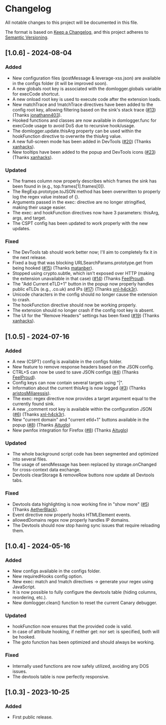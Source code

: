 # Changelog
All notable changes to this project will be documented in this file.

The format is based on [Keep a Changelog](https://keepachangelog.com/en/1.0.0/),
and this project adheres to [Semantic Versioning](https://semver.org/spec/v2.0.0.html).

## [1.0.6] - 2024-08-04

### Added

- New configuration files (postMessage & leverage-xss.json) are available in the configs folder (it will be improved soon).
- A new globals root key is associated with the domlogger.globals variable for execCode shortcut.
- A new onload root key is used to execute code after the extension loads.
- New matchTrace and !matchTrace directives have been added to the config root key, allowing filtering based on the sink's stack trace ([#13](https://github.com/kevin-mizu/domloggerpp/issues/13)) (Thanks [jonathann403](https://github.com/jonathann403)).
- Hooked functions and classes are now available in domlogger.func for execCode usage to avoid DoS due to recursive hook/usage.
- The domlogger.update.thisArg property can be used within the hookFunction directive to overwrite the thisArg value.
- A new full-screen mode has been added in DevTools ([#20](https://github.com/kevin-mizu/domloggerpp/pull/20)) (Thanks [xanhacks](https://github.com/xanhacks)).
- New tooltips have been added to the popup and DevTools icons ([#23](https://github.com/kevin-mizu/domloggerpp/pull/23)) (Thanks [xanhacks](https://github.com/xanhacks)).

### Updated

- The frames column now properly describes which frames the sink has been found in (e.g., top.frames[1].frames[0]).
- The RegExp.prototype.toJSON method has been overwritten to properly log the regex value instead of {}.
- Arguments passed in the exec: directive are no longer stringified, making their usage easier.
- The exec: and hookFunction directives now have 3 parameters: thisArg, args, and target.
- The CSPT config has been updated to work properly with the new updates.

### Fixed

- The DevTools tab should work better now; I'll aim to completely fix it in the next release.
- Fixed a bug that was blocking URLSearchParams.prototype.get from being hooked ([#15](https://github.com/kevin-mizu/domloggerpp/pull/15)) (Thanks [matanber](https://github.com/matanber)).
- Stopped using crypto.subtle, which isn't exposed over HTTP (making the extension unavailable in that case) ([#14](https://github.com/kevin-mizu/domloggerpp/issues/14)) (Thanks [FeelProud](https://github.com/FeelProud)).
- The "Add Current eTLD+1" button in the popup now properly handles public eTLDs (e.g., .co.uk) and IPs ([#17](https://github.com/kevin-mizu/domloggerpp/issues/17)) (Thanks [xnl-h4ck3r](https://github.com/xnl-h4ck3r)).
- Unicode characters in the config should no longer cause the extension to crash.
- The hookFunction directive should now be working properly.
- The extension should no longer crash if the config root key is absent.
- The UI for the "Remove Headers" settings has been fixed ([#19](https://github.com/kevin-mizu/domloggerpp/issues/19)) (Thanks [xanhacks](https://github.com/xanhacks)).

## [1.0.5] - 2024-07-16

### Added

- A new (CSPT) config is available in the configs folder.
- New feature to remove response headers based on the JSON config.
- CTRL+S can now be used to save JSON configs ([#4](https://github.com/kevin-mizu/domloggerpp/issues/4)) (Thanks [FeelProud](https://github.com/FeelProud)).
- Config keys can now contain several targets using "|".
- Information about the current thisArg is now logged ([#3](https://github.com/kevin-mizu/domloggerpp/issues/3)) (Thanks [aristosMiliaressis](https://github.com/aristosMiliaressis)).
- The exec: regex directive now provides a target argument equal to the currently found sink.
- A new _comment root key is available within the configuration JSON ([#6](https://github.com/kevin-mizu/domloggerpp/issues/6)) (Thanks [xnl-h4ck3r](https://github.com/xnl-h4ck3r)).
- New "current domain" and "current etld+1" buttons available in the popup ([#8](https://github.com/kevin-mizu/domloggerpp/pull/8)) (Thanks [Aituglo](https://github.com/Aituglo))
- New pwnfox integration for Firefox ([#8](https://github.com/kevin-mizu/domloggerpp/pull/8)) (Thanks [Aituglo](https://github.com/Aituglo))

### Updated

- The whole background script code has been segmented and optimized into several files.
- The usage of sendMessage has been replaced by storage.onChanged for cross-context data exchange.
- Devtools clearStorage & removeRow buttons now update all Devtools tabs.

### Fixed

- Devtools data highlighting is now working fine in "show more" ([#5](https://github.com/kevin-mizu/domloggerpp/pull/5)) (Thanks [AetherBlack](https://github.com/AetherBlack)).
- Event directive now properly hooks HTMLElement events.
- allowedDomains regex now properly handles IP domains.
- The Devtools should now stop having sync issues that require reloading them.

## [1.0.4] - 2024-05-16

### Added

- New configs available in the configs folder.
- New requiredHooks config option.
- New exec: match and !match directives -> generate your regex using JavaScript.
- It is now possible to fully configure the devtools table (hiding columns, reordering, etc.).
- New domlogger.clean() function to reset the current Canary debugger.

### Updated

- hookFunction now ensures that the provided code is valid.
- In case of attribute hooking, if neither get: nor set: is specified, both will be hooked.
- The goto function has been optimized and should always be working.

### Fixed

- Internally used functions are now safely utilized, avoiding any DOS issues.
- The devtools table is now perfectly responsive.

## [1.0.3] - 2023-10-25

### Added

- First public release.

